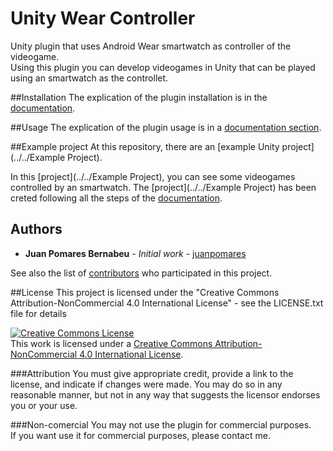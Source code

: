 # Unity Wear Controller

Unity plugin that uses Android Wear smartwatch as controller of the videogame.            
Using this plugin you can develop videogames in Unity that can be played using an smartwatch as the controllet.


##Installation
The explication of the plugin installation is in the [documentation](../../wiki).


##Usage
The explication of the plugin usage is in a [documentation section](../../wiki/Using-the-plugin).


##Example project
At this repository, there are an [example Unity project](../../Example Project).

In this [project](../../Example Project), you can see some videogames controlled by an smartwatch.
The [project](../../Example Project) has been creted following all the steps of the [documentation](../../wiki).


## Authors
* **Juan Pomares Bernabeu** - *Initial work* - [juanpomares](https://github.com/juanpomares)

See also the list of [contributors](../../contributors) who participated in this project.

##License
This project is licensed under the "Creative Commons Attribution-NonCommercial 4.0 International License" - see the LICENSE.txt file for details


<a rel="license" href="http://creativecommons.org/licenses/by-nc/4.0/"><img alt="Creative Commons License" style="border-width:0" src="https://i.creativecommons.org/l/by-nc/4.0/88x31.png" /></a><br />This work is licensed under a <a rel="license" href="http://creativecommons.org/licenses/by-nc/4.0/">Creative Commons Attribution-NonCommercial 4.0 International License</a>.



###Attribution
You must give appropriate credit, provide a link to the license, and indicate if changes were made. You may do so in any reasonable manner, but not in any way that suggests the licensor endorses you or your use.

###Non-comercial
You may not use the plugin for commercial purposes.     
If you want use it for commercial purposes, please contact me.
